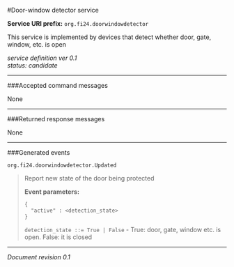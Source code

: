 #Door-window detector service

**Service URI prefix:**    `org.fi24.doorwindowdetector`

This service is implemented by devices that detect whether door, gate, window, etc. is open

*service definition ver 0.1*  
*status: candidate*

---

###Accepted command messages

None

---


###Returned response messages

None

---

###Generated events

`org.fi24.doorwindowdetector.Updated`
> Report new state of the door being protected
> 
> **Event parameters:**
>```
>{
>   "active" : <detection_state>
>}
>```
>
>`detection_state ::= True | False` - True: door, gate, window etc. is open. False: it is closed
>





---

*Document revision 0.1*

